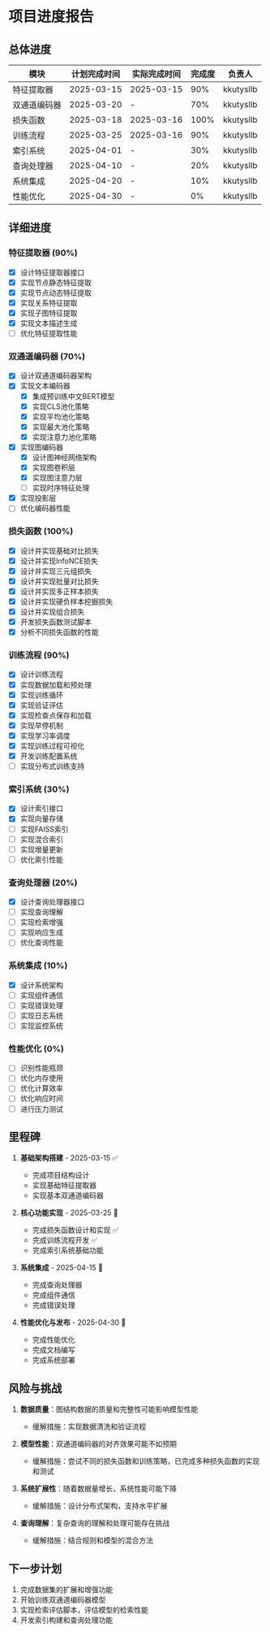 # 项目进度报告

## 总体进度

| 模块 | 计划完成时间 | 实际完成时间 | 完成度 | 负责人 |
|------|------------|------------|--------|-------|
| 特征提取器 | 2025-03-15 | 2025-03-15 | 90% | kkutysllb |
| 双通道编码器 | 2025-03-20 | - | 70% | kkutysllb |
| 损失函数 | 2025-03-18 | 2025-03-16 | 100% | kkutysllb |
| 训练流程 | 2025-03-25 | 2025-03-16 | 90% | kkutysllb |
| 索引系统 | 2025-04-01 | - | 30% | kkutysllb |
| 查询处理器 | 2025-04-10 | - | 20% | kkutysllb |
| 系统集成 | 2025-04-20 | - | 10% | kkutysllb |
| 性能优化 | 2025-04-30 | - | 0% | kkutysllb |

## 详细进度

### 特征提取器 (90%)

- [x] 设计特征提取器接口
- [x] 实现节点静态特征提取
- [x] 实现节点动态特征提取
- [x] 实现关系特征提取
- [x] 实现子图特征提取
- [x] 实现文本描述生成
- [ ] 优化特征提取性能

### 双通道编码器 (70%)

- [x] 设计双通道编码器架构
- [x] 实现文本编码器
  - [x] 集成预训练中文BERT模型
  - [x] 实现CLS池化策略
  - [x] 实现平均池化策略
  - [x] 实现最大池化策略
  - [x] 实现注意力池化策略
- [x] 实现图编码器
  - [x] 设计图神经网络架构
  - [x] 实现图卷积层
  - [x] 实现图注意力层
  - [ ] 实现时序特征处理
- [x] 实现投影层
- [ ] 优化编码器性能

### 损失函数 (100%)

- [x] 设计并实现基础对比损失
- [x] 设计并实现InfoNCE损失
- [x] 设计并实现三元组损失
- [x] 设计并实现批量对比损失
- [x] 设计并实现多正样本损失
- [x] 设计并实现硬负样本挖掘损失
- [x] 设计并实现组合损失
- [x] 开发损失函数测试脚本
- [x] 分析不同损失函数的性能

### 训练流程 (90%)

- [x] 设计训练流程
- [x] 实现数据加载和预处理
- [x] 实现训练循环
- [x] 实现验证评估
- [x] 实现检查点保存和加载
- [x] 实现早停机制
- [x] 实现学习率调度
- [x] 实现训练过程可视化
- [x] 开发训练配置系统
- [ ] 实现分布式训练支持

### 索引系统 (30%)

- [x] 设计索引接口
- [x] 实现向量存储
- [ ] 实现FAISS索引
- [ ] 实现混合索引
- [ ] 实现增量更新
- [ ] 优化索引性能

### 查询处理器 (20%)

- [x] 设计查询处理器接口
- [ ] 实现查询理解
- [ ] 实现检索增强
- [ ] 实现响应生成
- [ ] 优化查询性能

### 系统集成 (10%)

- [x] 设计系统架构
- [ ] 实现组件通信
- [ ] 实现错误处理
- [ ] 实现日志系统
- [ ] 实现监控系统

### 性能优化 (0%)

- [ ] 识别性能瓶颈
- [ ] 优化内存使用
- [ ] 优化计算效率
- [ ] 优化响应时间
- [ ] 进行压力测试

## 里程碑

1. **基础架构搭建** - 2025-03-15 ✅
   - 完成项目结构设计
   - 实现基础特征提取器
   - 实现基本双通道编码器

2. **核心功能实现** - 2025-03-25 🔄
   - 完成损失函数设计和实现 ✅
   - 完成训练流程开发 ✅
   - 完成索引系统基础功能

3. **系统集成** - 2025-04-15 🔄
   - 完成查询处理器
   - 完成组件通信
   - 完成错误处理

4. **性能优化与发布** - 2025-04-30 🔄
   - 完成性能优化
   - 完成文档编写
   - 完成系统部署

## 风险与挑战

1. **数据质量**：图结构数据的质量和完整性可能影响模型性能
   - 缓解措施：实现数据清洗和验证流程

2. **模型性能**：双通道编码器的对齐效果可能不如预期
   - 缓解措施：尝试不同的损失函数和训练策略，已完成多种损失函数的实现和测试

3. **系统扩展性**：随着数据量增长，系统性能可能下降
   - 缓解措施：设计分布式架构，支持水平扩展

4. **查询理解**：复杂查询的理解和处理可能存在挑战
   - 缓解措施：结合规则和模型的混合方法

## 下一步计划

1. 完成数据集的扩展和增强功能
2. 开始训练双通道编码器模型
3. 实现检索评估脚本，评估模型的检索性能
4. 开发索引构建和查询处理功能 
